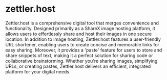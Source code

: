 # zettler.host
Zettler.host is a comprehensive digital tool that merges convenience and functionality. Designed primarily as a ShareX image hosting platform, it allows users to effortlessly share and host their images in one secure location. In addition to image hosting, Zettler.host features a user-friendly URL shortener, enabling users to create concise and memorable links for easy sharing. Moreover, it provides a 'paste' feature for users to store and share snippets of text, making it a perfect solution for sharing code or collaborative brainstorming. Whether you're sharing images, simplifying URLs, or creating pastes, Zettler.host delivers an efficient, integrated platform for your digital needs
